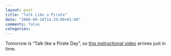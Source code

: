 ```yaml
---
layout: post
title: "Talk Like a Pirate"
date: "2006-09-18T14:39:00+01:00"
comments: false
categories: 
---
```


<p>Tomorrow is &#8220;Talk like a Pirate Day&#8221;, so <a href="http://www.youtube.com/v/2tL1jbs0ppQ">this instructional video</a> arrives just in time.</p>

<p><object data="http://www.youtube.com/v/2tL1jbs0ppQ" type="application/x-shockwave-flash" height="350" width="425">
</object></p>


